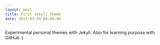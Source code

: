 ```yaml
---
layout: post
title: First Jekyll Theme
date: 2015-03-29 00:00:00
---
```


Experimental personal themes with Jekyll.
Also for learning purpose with GitHub :)